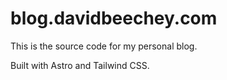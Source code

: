 # blog.davidbeechey.com

This is the source code for my personal blog.

Built with Astro and Tailwind CSS.
